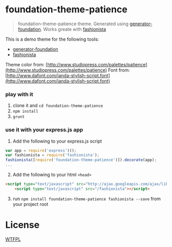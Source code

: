# foundation-theme-patience
> foundation-theme-patience theme. Generated using [generator-foundation](https://github.com/blai/generator-foundation). Works greate with [fashionista](https://github.com/blai/fashionista)

This is a demo theme for the following tools:
* [generator-foundation](https://github.com/blai/generator-foundation)
* [fashionista](https://github.com/blai/fashionista)

Theme color from: [http://www.studiopress.com/palettes/patience](http://www.studiopress.com/palettes/patience)
Font from: [http://www.dafont.com/janda-stylish-script.font](http://www.dafont.com/janda-stylish-script.font)

### play with it
1. clone it and `cd foundation-theme-patience`
2. `npm install`
3. `grunt`

### use it with your express.js app
1. Add the following to your express.js script
```javascript
var app = require('express')();
var fashionista = require('fashionista');
fashionista([require('foundation-theme-patience')]).decorate(app);
...
```

2. Add the following to your html `<head>`
```html
<script type="text/javascript" src="http://ajax.googleapis.com/ajax/libs/jquery/1.9.1/jquery.min.js"></script>
    <script type="text/javascript" src="/fashionista"></script>
```

3. run `npm install foundation-theme-patience fashionista --save` from your project root

# License
[WTFPL](http://www.wtfpl.net/about/)
